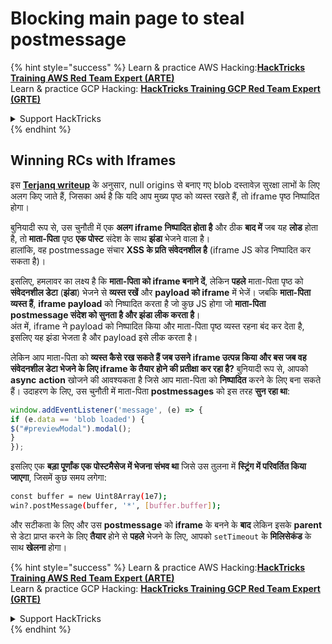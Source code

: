 # Blocking main page to steal postmessage

{% hint style="success" %}
Learn & practice AWS Hacking:<img src="/.gitbook/assets/arte.png" alt="" data-size="line">[**HackTricks Training AWS Red Team Expert (ARTE)**](https://training.hacktricks.xyz/courses/arte)<img src="/.gitbook/assets/arte.png" alt="" data-size="line">\
Learn & practice GCP Hacking: <img src="/.gitbook/assets/grte.png" alt="" data-size="line">[**HackTricks Training GCP Red Team Expert (GRTE)**<img src="/.gitbook/assets/grte.png" alt="" data-size="line">](https://training.hacktricks.xyz/courses/grte)

<details>

<summary>Support HackTricks</summary>

* Check the [**subscription plans**](https://github.com/sponsors/carlospolop)!
* **Join the** 💬 [**Discord group**](https://discord.gg/hRep4RUj7f) or the [**telegram group**](https://t.me/peass) or **follow** us on **Twitter** 🐦 [**@hacktricks\_live**](https://twitter.com/hacktricks\_live)**.**
* **Share hacking tricks by submitting PRs to the** [**HackTricks**](https://github.com/carlospolop/hacktricks) and [**HackTricks Cloud**](https://github.com/carlospolop/hacktricks-cloud) github repos.

</details>
{% endhint %}

## Winning RCs with Iframes

इस [**Terjanq writeup**](https://gist.github.com/terjanq/7c1a71b83db5e02253c218765f96a710) के अनुसार, null origins से बनाए गए blob दस्तावेज़ सुरक्षा लाभों के लिए अलग किए जाते हैं, जिसका अर्थ है कि यदि आप मुख्य पृष्ठ को व्यस्त रखते हैं, तो iframe पृष्ठ निष्पादित होगा।

बुनियादी रूप से, उस चुनौती में एक **अलग iframe निष्पादित होता है** और ठीक **बाद में** जब यह **लोड** होता है, तो **माता-पिता** पृष्ठ **एक पोस्ट** संदेश के साथ **झंडा** भेजने वाला है।\
हालांकि, वह postmessage संचार **XSS के प्रति संवेदनशील है** (iframe JS कोड निष्पादित कर सकता है)।

इसलिए, हमलावर का लक्ष्य है कि **माता-पिता को iframe बनाने दें**, लेकिन **पहले** माता-पिता पृष्ठ को **संवेदनशील डेटा** (**झंडा**) भेजने से **व्यस्त रखें** और **payload को iframe** में भेजें। जबकि **माता-पिता व्यस्त हैं**, **iframe payload** को निष्पादित करता है जो कुछ JS होगा जो **माता-पिता postmessage संदेश को सुनता है और झंडा लीक करता है**।\
अंत में, iframe ने payload को निष्पादित किया और माता-पिता पृष्ठ व्यस्त रहना बंद कर देता है, इसलिए यह झंडा भेजता है और payload इसे लीक करता है।

लेकिन आप माता-पिता को **व्यस्त कैसे रख सकते हैं जब उसने iframe उत्पन्न किया और बस जब वह संवेदनशील डेटा भेजने के लिए iframe के तैयार होने की प्रतीक्षा कर रहा है?** बुनियादी रूप से, आपको **async** **action** खोजने की आवश्यकता है जिसे आप माता-पिता को **निष्पादित** करने के लिए बना सकते हैं। उदाहरण के लिए, उस चुनौती में माता-पिता **postmessages** को इस तरह **सुन रहा था**:
```javascript
window.addEventListener('message', (e) => {
if (e.data == 'blob loaded') {
$("#previewModal").modal();
}
});
```
इसलिए एक **बड़ा पूर्णांक एक पोस्टमैसेज में भेजना संभव था** जिसे उस तुलना में **स्ट्रिंग में परिवर्तित किया जाएगा**, जिसमें कुछ समय लगेगा:
```bash
const buffer = new Uint8Array(1e7);
win?.postMessage(buffer, '*', [buffer.buffer]);
```
और सटीकता के लिए और उस **postmessage** को **iframe** के बनने के **बाद** लेकिन इसके **parent** से डेटा प्राप्त करने के लिए **तैयार** होने से **पहले** भेजने के लिए, आपको `setTimeout` के **मिलिसेकंड** के साथ **खेलना** होगा। 

{% hint style="success" %}
Learn & practice AWS Hacking:<img src="/.gitbook/assets/arte.png" alt="" data-size="line">[**HackTricks Training AWS Red Team Expert (ARTE)**](https://training.hacktricks.xyz/courses/arte)<img src="/.gitbook/assets/arte.png" alt="" data-size="line">\
Learn & practice GCP Hacking: <img src="/.gitbook/assets/grte.png" alt="" data-size="line">[**HackTricks Training GCP Red Team Expert (GRTE)**<img src="/.gitbook/assets/grte.png" alt="" data-size="line">](https://training.hacktricks.xyz/courses/grte)

<details>

<summary>Support HackTricks</summary>

* Check the [**subscription plans**](https://github.com/sponsors/carlospolop)!
* **Join the** 💬 [**Discord group**](https://discord.gg/hRep4RUj7f) or the [**telegram group**](https://t.me/peass) or **follow** us on **Twitter** 🐦 [**@hacktricks\_live**](https://twitter.com/hacktricks\_live)**.**
* **Share hacking tricks by submitting PRs to the** [**HackTricks**](https://github.com/carlospolop/hacktricks) and [**HackTricks Cloud**](https://github.com/carlospolop/hacktricks-cloud) github repos.

</details>
{% endhint %}
